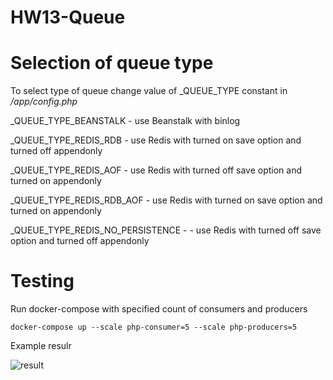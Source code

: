 # HW13-Queue

# Selection of queue type

To select type of queue change value of _QUEUE_TYPE constant in _/app/config.php_

_QUEUE_TYPE_BEANSTALK - use Beanstalk with binlog

_QUEUE_TYPE_REDIS_RDB - use Redis with turned on save option and turned off appendonly

_QUEUE_TYPE_REDIS_AOF - use Redis with turned off save option and turned on appendonly

_QUEUE_TYPE_REDIS_RDB_AOF - use Redis with turned on save option and turned on appendonly

_QUEUE_TYPE_REDIS_NO_PERSISTENCE - - use Redis with turned off save option and turned off appendonly

# Testing

Run docker-compose with specified count of consumers and producers

```
docker-compose up --scale php-consumer=5 --scale php-producers=5
```

Example resulr

![result](https://i.imgur.com/ucvZp1o.png)
